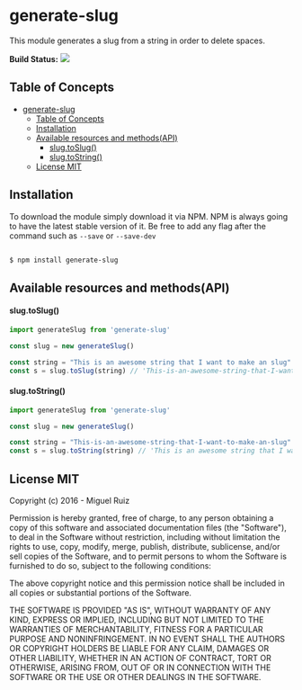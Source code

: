 # generate-slug

This module generates a slug from a string in order to delete spaces.

**Build Status:** ![](https://circleci.com/gh/MiguhRuiz/generate-slug.png)

## Table of Concepts

- [generate-slug](#generate-slug)
	- [Table of Concepts](#table-of-concepts)
	- [Installation](#installation)
	- [Available resources and methods(API)](#available-resources-and-methodsapi)
		- [slug.toSlug()](#slugtoslug)
		- [slug.toString()](#slugtostring)
	- [License MIT](#license-mit)

## Installation

To download the module simply download it via NPM. NPM is always going to have the latest stable version of it. Be free to add any flag after the command such as `--save` or `--save-dev`

```bash

$ npm install generate-slug

```

## Available resources and methods(API)

#### slug.toSlug()

```js
import generateSlug from 'generate-slug'

const slug = new generateSlug()

const string = "This is an awesome string that I want to make an slug"
const s = slug.toSlug(string) // 'This-is-an-awesome-string-that-I-want-to-make-an-slug'
```

#### slug.toString()

```js
import generateSlug from 'generate-slug'

const slug = new generateSlug()

const string = "This-is-an-awesome-string-that-I-want-to-make-an-slug"
const s = slug.toString(string) // 'This is an awesome string that I want to make an slug'
```

## License MIT

Copyright (c) 2016 - Miguel Ruiz

Permission is hereby granted, free of charge, to any person obtaining a copy
of this software and associated documentation files (the "Software"), to deal
in the Software without restriction, including without limitation the rights
to use, copy, modify, merge, publish, distribute, sublicense, and/or sell
copies of the Software, and to permit persons to whom the Software is
furnished to do so, subject to the following conditions:

The above copyright notice and this permission notice shall be included in
all copies or substantial portions of the Software.

THE SOFTWARE IS PROVIDED "AS IS", WITHOUT WARRANTY OF ANY KIND, EXPRESS OR
IMPLIED, INCLUDING BUT NOT LIMITED TO THE WARRANTIES OF MERCHANTABILITY,
FITNESS FOR A PARTICULAR PURPOSE AND NONINFRINGEMENT. IN NO EVENT SHALL THE
AUTHORS OR COPYRIGHT HOLDERS BE LIABLE FOR ANY CLAIM, DAMAGES OR OTHER
LIABILITY, WHETHER IN AN ACTION OF CONTRACT, TORT OR OTHERWISE, ARISING FROM,
OUT OF OR IN CONNECTION WITH THE SOFTWARE OR THE USE OR OTHER DEALINGS IN THE
SOFTWARE.
